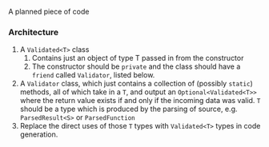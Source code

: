 A planned piece of code

### Architecture 

1. A `Validated<T>` class
	1. Contains just an object of type T passed in from the constructor
	2. The constructor should be `private` and the class should have a `friend` called `Validator`, listed below.
2. A `Validator` class, which just contains a collection of (possibly `static`) methods, all of which take in a `T`, and output an `Optional<Validated<T>>` where the return value exists if and only if the incoming data was valid. `T` should be a type which is produced by the parsing of source, e.g. `ParsedResult<S>` or `ParsedFunction`
3. Replace the direct uses of those `T` types with `Validated<T>` types in code generation.
